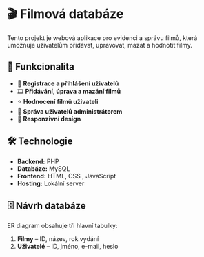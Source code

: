 # 🎬 Filmová databáze

Tento projekt je webová aplikace pro evidenci a správu filmů, která umožňuje uživatelům přidávat, upravovat, mazat a hodnotit filmy.

## 📌 Funkcionalita
- 📌 **Registrace a přihlášení uživatelů**  
- 🎞 **Přidávání, úprava a mazání filmů**  
- ⭐ **Hodnocení filmů uživateli**  
- 🔐 **Správa uživatelů administrátorem**  
- 📱 **Responzivní design**  

## 🛠 Technologie
- **Backend:** PHP   
- **Databáze:** MySQL 
- **Frontend:** HTML, CSS , JavaScript  
- **Hosting:** Lokální server   

## 🗄 Návrh databáze
ER diagram obsahuje tři hlavní tabulky:  
1. **Filmy** – ID, název, rok vydání  
2. **Uživatelé** – ID, jméno, e-mail, heslo  
    




   
